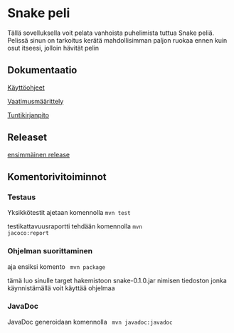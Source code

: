 <h1> Snake peli </h1>

Tällä sovelluksella voit pelata vanhoista puhelimista tuttua Snake peliä. Pelissä sinun on tarkoitus kerätä mahdollisimman paljon ruokaa ennen kuin osut itseesi, jolloin hävität pelin



<h2>Dokumentaatio</h2>

[Käyttöohjeet](dokumentointi/ohjeet.md)

[Vaatimusmäärittely](dokumentointi/vaatimusmaarittely.md)

[Tuntikirjanpito](dokumentointi/tuntikirjanpito.md)


<h2> Releaset </h2>


[ensimmäinen release](https://github.com/sosma/OT2019/releases/tag/0.1)

<h2> Komentorivitoiminnot </h2>
<h3> Testaus </h3>

Yksikkötestit ajetaan komennolla
<code>mvn test</code>

testikattavuusraportti tehdään komennolla
<code>mvn jacoco:report</code>

<h3> Ohjelman suorittaminen </h3>
aja ensiksi komento <code> mvn package </code>

tämä luo sinulle target hakemistoon snake-0.1.0.jar nimisen tiedoston jonka käynnistämällä voit käyttää ohjelmaa

<h3> JavaDoc </h3>
JavaDoc generoidaan komennolla <code> mvn javadoc:javadoc </code>
